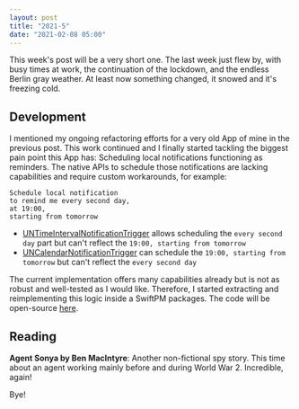 ```yaml
---
layout: post
title: "2021-5"
date: "2021-02-08 05:00"
---
```


This week's post will be a very short one. The last week just flew by, with busy times at work, the continuation of the lockdown, and the endless Berlin gray weather. At least now something changed, it snowed and it's freezing cold.

## Development
I mentioned my ongoing refactoring efforts for a very old App of mine in the previous post. This work continued and I finally started tackling the biggest pain point this App has: Scheduling local notifications functioning as reminders. The native APIs to schedule those notifications are lacking capabilities and require custom workarounds, for example:

```
Schedule local notification 
to remind me every second day, 
at 19:00, 
starting from tomorrow
```

- [UNTimeIntervalNotificationTrigger](https://developer.apple.com/documentation/usernotifications/untimeintervalnotificationtrigger) allows scheduling the `every second day` part but can't reflect the `19:00, starting from tomorrow`
- [UNCalendarNotificationTrigger](https://developer.apple.com/documentation/usernotifications/uncalendarnotificationtrigger) can schedule the `19:00, starting from tomorrow` but can't reflect the `every second day`

The current implementation offers many capabilities already but is not as robust and well-tested as I would like. Therefore, I started extracting and reimplementing this logic inside a SwiftPM packages. The code will be open-source [here](https://github.com/hartlco/Nocally). 

## Reading
**Agent Sonya by Ben MacIntyre**: Another non-fictional spy story. This time about an agent working mainly before and during World War 2. Incredible, again!

Bye!